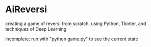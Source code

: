 # AiReversi
creating a game of reversi from scratch, using Python, Tkinter, and techniques of Deep Learning  

incomplete; run with "python game.py" to see the current state